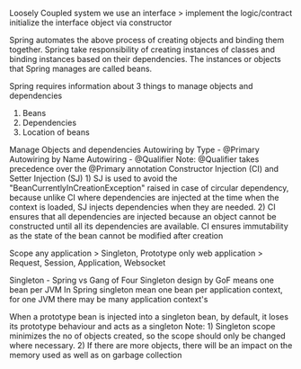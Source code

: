 Loosely Coupled system 
    we use an interface > implement the logic/contract
    initialize the interface object via constructor

Spring automates the above process of creating objects and binding them together.
Spring take responsibility of creating instances of classes and binding
instances based on their dependencies.
The instances or objects that Spring manages are called beans.

Spring requires information about 3 things to manage objects and dependencies
1) Beans
2) Dependencies
3) Location of beans

Manage Objects and dependencies
    Autowiring by Type - @Primary
    Autowiring by Name 
    Autowiring - @Qualifier
    Note: @Qualifier takes precedence over the @Primary annotation
    Constructor Injection (CI) and Setter Injection (SJ)
        1) SJ is used to avoid the "BeanCurrentlyInCreationException" 
            raised in case of circular dependency, 
            because unlike CI where dependencies are injected at the time when the context is loaded,
            SJ injects dependencies when they are needed.
        2) CI ensures that all dependencies are injected because an object
            cannot be constructed until all its dependencies are available.
            CI ensures immutability as the state of the bean cannot be modified after creation

Scope
    any application      > Singleton, Prototype
    only web application > Request, Session, Application, Websocket  

Singleton - Spring vs Gang of Four 
    Singleton design by GoF means one bean per JVM
    In Spring singleton mean one bean per application context,
        for one JVM there may be many application context's

When a prototype bean is injected into a singleton bean, by default,
it loses its prototype behaviour and acts as a singleton
Note: 1) Singleton scope minimizes the no of objects created, 
         so the scope should only be changed where necessary.
      2) If there are more objects, there will be an impact on the 
         memory used as well as on garbage collection